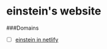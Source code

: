# einstein's website

###Domains
- [ ] [einstein in netlify](https://einsteineducation.netlify.com/)
